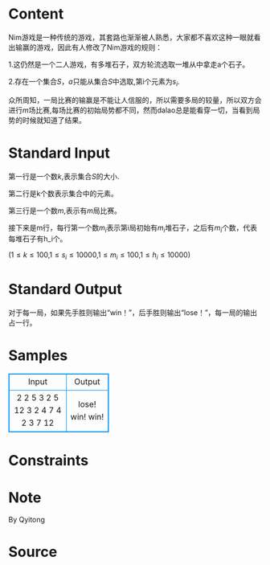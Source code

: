 
# Content

Nim游戏是一种传统的游戏，其套路也渐渐被人熟悉，大家都不喜欢这种一眼就看出输赢的游戏，因此有人修改了Nim游戏的规则：

1.这仍然是一个二人游戏，有多堆石子，双方轮流选取一堆从中拿走a个石子。

2.存在一个集合$S$，$a$只能从集合$S$中选取,第i个元素为$s_i$.

众所周知，一局比赛的输赢是不能让人信服的，所以需要多局的较量，所以双方会进行$m$场比赛,每场比赛的初始局势都不同，然而dalao总是能看穿一切，当看到局势的时候就知道了结果。

# Standard Input

第一行是一个数$k$,表示集合$S$的大小.

第二行是k个数表示集合中的元素。

第三行是一个数$m$,表示有$m$局比赛。

接下来是m行，每行第一个数$m_i$表示第i局初始有$m_i$堆石子，之后有$m_i$个数，代表每堆石子有h_i个。

($1 \leq k \leq 100$,$1 \leq s_i \leq 10000$,$1 \leq m_i \leq 100$,$1 \leq h_i \leq 10000$)

# Standard Output

对于每一局，如果先手胜则输出“win！”，后手胜则输出“lose！”，每一局的输出占一行。

# Samples

<style>
        table,table tr th, table tr td { border:1px solid #0094ff; }
        table { width: 200px; min-height: 25px; line-height: 25px; text-align: center; border-collapse: collapse;}   
    </style>
<table>
	<tr>
		<td>Input</td>
		<td>Output</td>
	</tr>
<tr><td>2 
2 5
3
2 5 12
3 2 4 7
4 2 3 7 12</td><td>lose!
win!
win!</td></tr></table>


# Constraints



# Note

By Qyitong

# Source


